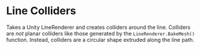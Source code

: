 # Line Colliders

Takes a Unity LineRenderer and creates colliders around the line. Colliders are *not* planar colliders like those generated by the `LineRenderer.BakeMesh()` function. Instead, colliders are a circular shape extruded along the line path.
